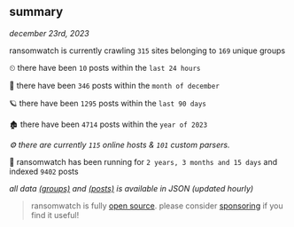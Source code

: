 
## summary
_december 23rd, 2023_

ransomwatch is currently crawling `315` sites belonging to `169` unique groups

⏲ there have been `10` posts within the `last 24 hours`

🦈 there have been `346` posts within the `month of december`

🪐 there have been `1295` posts within the `last 90 days`

🏚 there have been `4714` posts within the `year of 2023`

_⚙️ there are currently `115` online hosts & `101` custom parsers._

🦕 ransomwatch has been running for `2 years, 3 months and 15 days` and indexed `9402` posts

_all data  [(groups)](http://ransomwhat.telemetry.ltd/groups) and [(posts)](http://ransomwhat.telemetry.ltd/posts) is available in JSON (updated hourly)_

> ransomwatch is fully [open source](https://github.com/joshhighet/ransomwatch#ransomwatch--). please consider [sponsoring](https://github.com/sponsors/joshhighet) if you find it useful!
